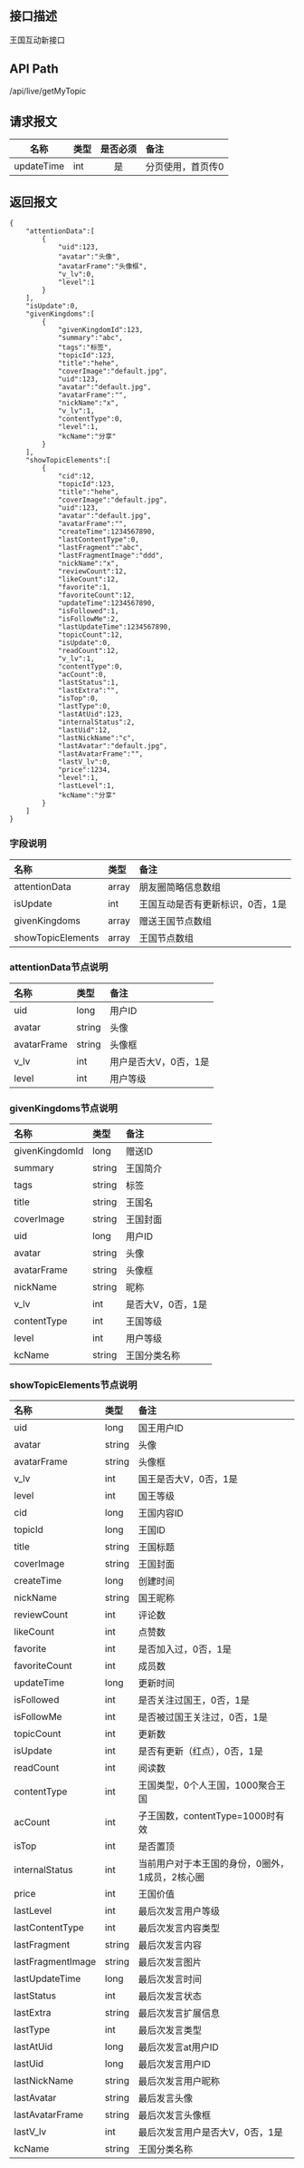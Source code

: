 ## 接口描述
王国互动新接口

## API Path
/api/live/getMyTopic

## 请求报文
|名称         |类型           |是否必须   |备注                                 |
|-------------|:--------------|:---------:|:------------------------------------|
|updateTime    |int    |是    |分页使用，首页传0    |

## 返回报文
	{
		"attentionData":[
			{
				"uid":123,
				"avatar":"头像",
				"avatarFrame":"头像框",
				"v_lv":0,
				"level":1
			}
		],
		"isUpdate":0,
		"givenKingdoms":[
			{
				"givenKingdomId":123,
				"summary":"abc",
				"tags":"标签",
				"topicId":123,
				"title":"hehe",
				"coverImage":"default.jpg",
				"uid":123,
				"avatar":"default.jpg",
				"avatarFrame":"",
				"nickName":"x",
				"v_lv":1,
				"contentType":0,
				"level":1,
				"kcName":"分享"
			}
		],
		"showTopicElements":[
			{
				"cid":12,
				"topicId":123,
				"title":"hehe",
				"coverImage":"default.jpg",
				"uid":123,
				"avatar":"default.jpg",
				"avatarFrame":"",
				"createTime":1234567890,
				"lastContentType":0,
				"lastFragment":"abc",
				"lastFragmentImage":"ddd",
				"nickName":"x",
				"reviewCount":12,
				"likeCount":12,
				"favorite":1,
				"favoriteCount":12,
				"updateTime":1234567890,
				"isFollowed":1,
				"isFollowMe":2,
				"lastUpdateTime":1234567890,
				"topicCount":12,
				"isUpdate":0,
				"readCount":12,
				"v_lv":1,
				"contentType":0,
				"acCount":0,
				"lastStatus":1,
				"lastExtra":"",
				"isTop":0,
				"lastType":0,
				"lastAtUid":123,
				"internalStatus":2,
				"lastUid":12,
				"lastNickName":"c",
				"lastAvatar":"default.jpg",
				"lastAvatarFrame":"",
				"lastV_lv":0,
				"price":1234,
				"level":1,
				"lastLevel":1,
				"kcName":"分享"
			}
		]
	}

### 字段说明
|名称|类型|备注|
|:-|:-|:-|
|attentionData|array|朋友圈简略信息数组|
|isUpdate|int|王国互动是否有更新标识，0否，1是|
|givenKingdoms|array|赠送王国节点数组|
|showTopicElements|array|王国节点数组|

### attentionData节点说明
|名称|类型|备注|
|:-|:-|:-|
|uid|long|用户ID|
|avatar|string|头像|
|avatarFrame|string|头像框|
|v_lv|int|用户是否大V，0否，1是|
|level|int|用户等级|

### givenKingdoms节点说明
|名称|类型|备注|
|:-|:-|:-|
|givenKingdomId|long|赠送ID|
|summary|string|王国简介|
|tags|string|标签|
|title|string|王国名|
|coverImage|string|王国封面|
|uid|long|用户ID|
|avatar|string|头像|
|avatarFrame|string|头像框|
|nickName|string|昵称|
|v_lv|int|是否大V，0否，1是|
|contentType|int|王国等级|
|level|int|用户等级|
|kcName|string|王国分类名称|

### showTopicElements节点说明
|名称|类型|备注|
|:-|:-|:-|
|uid|long|国王用户ID|
|avatar|string|头像|
|avatarFrame|string|头像框|
|v_lv|int|国王是否大V，0否，1是|
|level|int|国王等级|
|cid|long|王国内容ID|
|topicId|long|王国ID|
|title|string|王国标题|
|coverImage|string|王国封面|
|createTime|long|创建时间|
|nickName|string|国王昵称|
|reviewCount|int|评论数|
|likeCount|int|点赞数|
|favorite|int|是否加入过，0否，1是|
|favoriteCount|int|成员数|
|updateTime|long|更新时间|
|isFollowed|int|是否关注过国王，0否，1是|
|isFollowMe|int|是否被过国王关注过，0否，1是|
|topicCount|int|更新数|
|isUpdate|int|是否有更新（红点），0否，1是|
|readCount|int|阅读数|
|contentType|int|王国类型，0个人王国，1000聚合王国|
|acCount|int|子王国数，contentType=1000时有效|
|isTop|int|是否置顶|
|internalStatus|int|当前用户对于本王国的身份，0圈外，1成员，2核心圈|
|price|int|王国价值|
|lastLevel|int|最后次发言用户等级|
|lastContentType|int|最后次发言内容类型|
|lastFragment|string|最后次发言内容|
|lastFragmentImage|string|最后次发言图片|
|lastUpdateTime|long|最后次发言时间|
|lastStatus|int|最后次发言状态|
|lastExtra|string|最后次发言扩展信息|
|lastType|int|最后次发言类型|
|lastAtUid|long|最后次发言at用户ID|
|lastUid|long|最后次发言用户ID|
|lastNickName|string|最后次发言用户昵称|
|lastAvatar|string|最后发言头像|
|lastAvatarFrame|string|最后次发言头像框|
|lastV_lv|int|最后次发言用户是否大V，0否，1是|
|kcName|string|王国分类名称|

